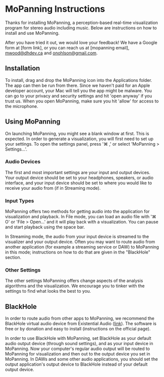 # MoPanning Instructions
Thanks for installing MoPanning, a perception-based real-time visualization program for stereo audio including music. Below are instructions on how to install and use MoPanning. 

After you have tried it out, we would love your feedback! We have a Google form at [form link], or you can reach us at [mopanning email], mwood@dhdev.ca and onohlson@gmail.com.

## Installation
To install, drag and drop the MoPanning icon into the Applications folder. The app can then be run from there. Since we haven't paid for an Apple developer account, your Mac will tell you the app might be malware. You can go to your privacy and security settings and hit 'open anyway' if you trust us. When you open MoPanning, make sure you hit 'allow' for access to the microphone.

## Using MoPanning
On launching MoPanning, you might see a blank window at first. This is expected. In order to generate a visualization, you will first need to set up your settings. To open the settings panel, press '⌘ ,' or select 'MoPanning > Settings...'. 

### Audio Devices
The first and most important settings are your input and output devices. Your output device should be set to your headphones, speakers, or audio interface, and your input device should be set to where you would like to receive your audio from (if in Streaming mode).

### Input Types
MoPanning offers two methods for getting audio into the application for visualization and playback. In File mode, you can load an audio file with '⌘ O' or 'File > Open...' and it will play back with a visualization. You can pause and start playback using the space bar.

In Streaming mode, the audio from your input device is streamed to the visualizer and your output device. Often you may want to route audio from another application (for example a streaming service or DAW) to MoPanning in this mode; instructions on how to do that are given in the "BlackHole" section.

### Other Settings
The other settings MoPanning offers change aspects of the analysis algorithms and the visualization. We encourage you to tinker with the settings to find what looks the best to you.

## BlackHole
In order to route audio from other apps to MoPanning, we recommend the BlackHole virtual audio device from Existential Audio ([link](https://existential.audio/blackhole/)). The software is free or by donation and easy to install (instructions on the official page). 

In order to use BlackHole with MoPanning, set BlackHole as your default audio output device (through sound settings), and as your input device in MoPanning. Now your computer's regular audio output will be routed to MoPanning for visualization and then out to the output device you set in MoPanning. In DAWs and some other audio applications, you should set the output application's output device to BlackHole instead of your default output device.